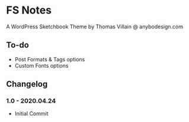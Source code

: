 # FS Notes

A WordPress Sketchbook Theme by Thomas Villain @ anybodesign.com

## To-do

* Post Formats & Tags options
* Custom Fonts options

## Changelog

### 1.0 - 2020.04.24
* Initial Commit